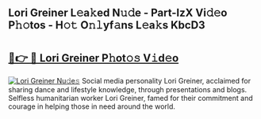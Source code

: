 ## Lori Greiner L𝚎a𝚔ed N𝚞𝚍e - Part-IzX Vi𝚍𝚎o P𝚑𝚘tos - H𝚘𝚝 O𝚗𝚕yf𝚊ns L𝚎a𝚔s KbcD3

# <h2><a href="http://kf1wc0.oniu.top/?m=Lori+Greiner">🔗👉 🔴 Lori Greiner P𝚑ot𝚘𝚜 V𝚒d𝚎o</a></h2>

[![Lori Greiner Nu𝚍e𝚜](https://i.imgur.com/0qMVB7G.gif)](http://kf1wc0.oniu.top/?m=Lori+Greiner)
Social media personality Lori Greiner, acclaimed for sharing dance and lifestyle knowledge, through presentations and blogs. Selfless humanitarian worker Lori Greiner, famed for their commitment and courage in helping those in need around the world.  
